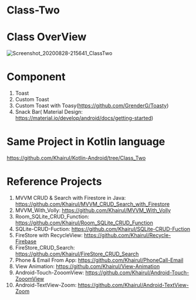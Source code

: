 # Class-Two
# Class OverView
![Screenshot_20200828-215641_ClassTwo](https://user-images.githubusercontent.com/48696824/91588183-99de0380-e979-11ea-8737-03aebdafbcd5.jpg)
# Component
01. Toast
02. Custom Toast
03. Custom Toast with Toasy(https://github.com/GrenderG/Toasty)
04. Snack Bar( Material Design: https://material.io/develop/android/docs/getting-started)

# Same Project in Kotlin language
https://github.com/KhairuI/Kotlin-Android/tree/Class_Two

# Reference Projects
01. MVVM CRUD & Search with Firestore in Java: https://github.com/KhairuI/MVVM_CRUD_Search_with_Firestore
02. MVVM_With_Volly: https://github.com/KhairuI/MVVM_With_Volly
03. Room_SQLite_CRUD_Function: https://github.com/KhairuI/Room_SQLite_CRUD_Function
04. SQLite-CRUD-Fuction: https://github.com/KhairuI/SQLite-CRUD-Fuction
05. FireStore with RecycleView: https://github.com/KhairuI/Recycle-Firebase
06. FireStore_CRUD_Search: https://github.com/KhairuI/FireStore_CRUD_Search
07. Phone & Email From App: https://github.com/KhairuI/PhoneCall-Email
08. View Animation: https://github.com/KhairuI/View-Animation
09. Android-Touch-ZooomView: https://github.com/KhairuI/Android-Touch-ZooomView
10. Android-TextView-Zoom: https://github.com/KhairuI/Android-TextView-Zoom
